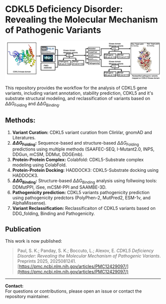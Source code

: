 
# CDKL5 Deficiency Disorder: Revealing the Molecular Mechanism of Pathogenic Variants

![CDKL5 graphical abstract](cdkl5-graphical-abstract-250827.jpg)

This repository provides the workflow for the analysis of CDKL5 gene variants, including variant annotation, stability prediction, CDKL5 and it's substrate structural modeling, and reclassification of variants based on $\Delta\Delta G_{\text{Folding}}$ and $\Delta\Delta G_{\text{Binding}}$.

## Methods:

1. **Variant Curation:** CDKL5 variant curation from ClinVar, gnomAD and Literatures.
2. **$\Delta\Delta G_{\text{Folding}}$:** Sequence-based and structure-based $\Delta\Delta G_{\text{Folding}}$ predictions using multiple methods (SAAFEC-SEQ, I-Mutant2.0, INPS, DDGun, mCSM, DDMut, DDGEmb).
3. **Protein-Protein Complex:** Colabfold: CDKL5-Substrate complex modeling using ColabFold.
4. **Protein-Protein Docking:** HADDOCK3: CDKL5-Substrate docking using HADDOCK3.
5. **$\Delta\Delta G_{\text{Binding}}$:** Structure-based $\Delta\Delta G_{\text{Binding}}$ analysis using follwoing tools: DDMutPPI, iSee, mCSM-PPI and SAAMBE-3D.
6. **Pathogenicity prediction:** CDKL5 variants pathogenicity prediction using pathogenicity predctors (PolyPhen-2, MutPred2, ESM-1v, and AlphaMissense).
7. **Variant Reclassification:** Reclassificaiton of CDKL5 variants based on DDG_folding, Binding and Pathogenicity.


## Publication

This work is now published:  

> Paul, S. K.; Panday, S. K.; Boccuto, L.; Alexov, E. *CDKL5 Deficiency Disorder: Revealing the Molecular Mechanism of Pathogenic Variants*. Preprints 2025, 2025081241.  
> [https://pmc.ncbi.nlm.nih.gov/articles/PMC12429097/](https://pmc.ncbi.nlm.nih.gov/articles/PMC12429097/)
---

**Contact:**  
For questions or contributions, please open an issue or contact the repository maintainer.
